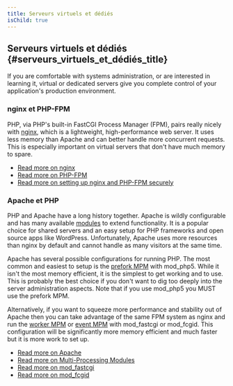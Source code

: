 ```yaml
---
title: Serveurs virtuels et dédiés
isChild: true
---
```


## Serveurs virtuels et dédiés {#serveurs_virtuels_et_dédiés_title}

If you are comfortable with systems administration, or are interested in learning it, virtual or dedicated servers give you complete control of your application's production environment.

### nginx et PHP-FPM

PHP, via PHP's built-in FastCGI Process Manager (FPM), pairs really nicely with [nginx](http://nginx.org), which is a lightweight, high-performance web server. It uses less memory than Apache and can better handle more concurrent requests. This is especially important on virtual servers that don't have much memory to spare.

* [Read more on nginx](http://nginx.org)
* [Read more on PHP-FPM](http://php.net/manual/en/install.fpm.php)
* [Read more on setting up nginx and PHP-FPM securely](https://nealpoole.com/blog/2011/04/setting-up-php-fastcgi-and-nginx-dont-trust-the-tutorials-check-your-configuration/)

### Apache et PHP

PHP and Apache have a long history together. Apache is wildly configurable and has many available [modules](http://httpd.apache.org/docs/2.4/mod/) to extend functionality. It is a popular choice for shared servers and an easy setup for PHP frameworks and open source apps like WordPress. Unfortunately, Apache uses more resources than nginx by default and cannot handle as many visitors at the same time.

Apache has several possible configurations for running PHP. The most common and easiest to setup is the [prefork MPM](http://httpd.apache.org/docs/2.4/mod/prefork.html) with mod_php5. While it isn't the most memory efficient, it is the simplest to get working and to use. This is probably the best choice if you don't want to dig too deeply into the server administration aspects.  Note that if you use mod_php5 you MUST use the prefork MPM.

Alternatively, if you want to squeeze more performance and stability out of Apache then you can take advantage of the same FPM system as nginx and run the [worker MPM](http://httpd.apache.org/docs/2.4/mod/worker.html) or [event MPM](http://httpd.apache.org/docs/2.4/mod/event.html) with mod_fastcgi or mod_fcgid. This configuration will be significantly more memory efficient and much faster but it is more work to set up.

* [Read more on Apache](http://httpd.apache.org/)
* [Read more on Multi-Processing Modules](http://httpd.apache.org/docs/2.4/mod/mpm_common.html)
* [Read more on mod_fastcgi](http://www.fastcgi.com/mod_fastcgi/docs/mod_fastcgi.html)
* [Read more on mod_fcgid](http://httpd.apache.org/mod_fcgid/)
